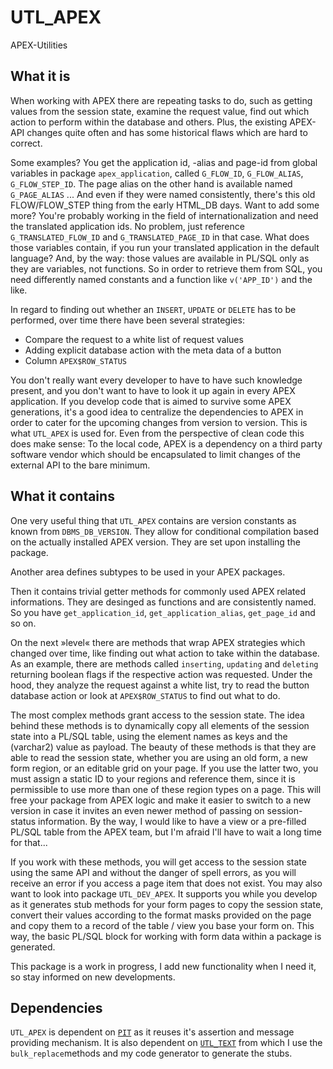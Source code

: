 # UTL_APEX
APEX-Utilities

## What it is
When working with APEX there are repeating tasks to do, such as getting values from the session state, examine the request value, find out which action to perform within the database and others. Plus, the existing APEX-API changes quite often and has some historical flaws which are hard to correct. 

Some examples? You get the application id, -alias and page-id from global variables in package `apex_application`, called `G_FLOW_ID`, `G_FLOW_ALIAS`, `G_FLOW_STEP_ID`. The page alias on the other hand is available named `G_PAGE_ALIAS` ... And even if they were named consistently, there's this old FLOW/FLOW_STEP thing from the early HTML_DB days. Want to add some more? You're probably working in the field of internationalization and need the translated application ids. No problem, just reference `G_TRANSLATED_FLOW_ID` and `G_TRANSLATED_PAGE_ID` in that case. What does those variables contain, if you run your translated application in the default language? And, by the way: those values are available in PL/SQL only as they are variables, not functions. So in order to retrieve them from SQL, you need differently named constants and a function like `v('APP_ID')` and the like.

In regard to finding out whether an `INSERT`, `UPDATE` or `DELETE` has to be performed, over time there have been several strategies:

- Compare the request to a white list of request values
- Adding explicit database action with the meta data of a button
- Column `APEX$ROW_STATUS`

You don't really want every developer to have to have such knowledge present, and you don't want to have to look it up again in every APEX application. If you develop code that is aimed to survive some APEX generations, it's a good idea to centralize the dependencies to APEX in order to cater for the upcoming changes from version to version. This is what `UTL_APEX` is used for. Even from the perspective of clean code this does make sense: To the local code, APEX is a dependency on a third party software vendor which should be encapsulated to limit changes of the external API to the bare minimum.

## What it contains
One very useful thing that `UTL_APEX` contains are version constants as known from `DBMS_DB_VERSION`. They allow for conditional compilation based on the actually installed APEX version. They are set upon installing the package.

Another area defines subtypes to be used in your APEX packages. 

Then it contains trivial getter methods for commonly used APEX related informations. They are desinged as functions and are consistently named. So you have `get_application_id`, `get_application_alias`, `get_page_id` and so on.

On the next »level« there are methods that wrap APEX strategies which changed over time, like finding out what action to take within the database. As an example, there are methods called `inserting`, `updating` and `deleting` returning boolean flags if the respective action was requested. Under the hood, they analyze the request against a white list, try to read the button database action or look at `APEX$ROW_STATUS` to find out what to do.

The most complex methods grant access to the session state. The idea behind these methods is to dynamically copy all elements of the session state into a PL/SQL table, using the element names as keys and the (varchar2) value as payload. The beauty of these methods is that they are able to read the session state, whether you are using an old form, a new form region, or an editable grid on your page. If you use the latter two, you must assign a static ID to your regions and reference them, since it is permissible to use more than one of these region types on a page. This will free your package from APEX logic and make it easier to switch to a new version in case it invites an even newer method of passing on session-status information. By the way, I would like to have a view or a pre-filled PL/SQL table from the APEX team, but I'm afraid I'll have to wait a long time for that...

If you work with these methods, you will get access to the session state using the same API and without the danger of spell errors, as you will receive an error if you access a page item that does not exist. You may also want to look into package `UTL_DEV_APEX`. It supports you while you develop as it generates stub methods for your form pages to copy the session state, convert their values according to the format masks provided on the page and copy them to a record of the table / view you base your form on. This way, the basic PL/SQL block for working with form data within a package is generated.

This package is a work in progress, I add new functionality when I need it, so stay informed on new developments.

## Dependencies
`UTL_APEX` is dependent on [`PIT`](https://github.com/j-sieben/PIT) as it reuses it's assertion and message providing mechanism. It is also dependent on [`UTL_TEXT`](https://github.com/j-sieben/UTL_TEXT) from which I use the `bulk_replace`methods and my code generator to generate the stubs.
